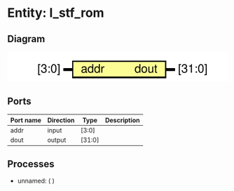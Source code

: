 # Entity: l_stf_rom

## Diagram

![Diagram](l_stf_rom.svg "Diagram")
## Ports

| Port name | Direction | Type   | Description |
| --------- | --------- | ------ | ----------- |
| addr      | input     | [3:0]  |             |
| dout      | output    | [31:0] |             |
## Processes
- unnamed: (  )
